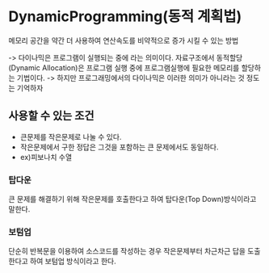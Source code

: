 # DynamicProgramming(동적 계획법)

메모리 공간을 약간 더 사용하여 연산속도를 비약적으로 증가 시킬 수 있는 방법

-> 다이나믹은 프로그램이 실행되는 중에 라는 의미이다. 자료구조에서 동적할당(Dynamic Allocation)은 프로그램 실행 중에 프로그램실행에 필요한 메모리를 할당하는 기법이다.
-> 하지만 프로그래밍에서의 다이나믹은 이러한 의미가 아니라는 것 정도는 기억하자

## 사용할 수 있는 조건

- 큰문제를 작은문제로 나눌 수 있다.
- 작은문제에서 구한 정답은 그것을 포함하는 큰 문제에서도 동일하다.
- ex)피보나치 수열

### 탑다운

큰 문제를 해결하기 위해 작은문제를 호출한다고 하여 탑다운(Top Down)방식이라고 말한다.

### 보텀업

단순히 반복문을 이용하여 소스코드를 작성하는 경우 작은문제부터 차근차근 답을 도출한다고 하여 보텀업 방식이라고 한다.
